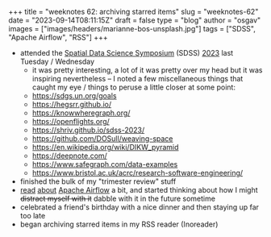 
+++
title = "weeknotes 62: archiving starred items"
slug = "weeknotes-62"
date = "2023-09-14T08:11:15Z"
draft = false
type = "blog"
author = "osgav"
images = ["images/headers/marianne-bos-unsplash.jpg"]
tags = ["SDSS", "Apache Airflow", "RSS"]
+++

- attended the [Spatial Data Science Symposium](http://sdss2023.spatial-data-science.net/) (SDSS) [2023](https://www.airmeet.com/e/5b9bebf0-f574-11ed-ba17-6b737e1a0f4c) last Tuesday / Wednesday
  - it was pretty interesting, a lot of it was pretty over my head but it was inspiring nevertheless – I noted a few miscellaneous things that caught my eye / things to peruse a little closer at some point:
  - https://sdgs.un.org/goals
  - https://hegsrr.github.io/
  - https://knowwheregraph.org/
  - https://openflights.org/
  - https://shriv.github.io/sdss-2023/
  - https://github.com/DOSull/weaving-space
  - https://en.wikipedia.org/wiki/DIKW_pyramid
  - https://deepnote.com/
  - https://www.safegraph.com/data-examples
  - https://www.bristol.ac.uk/acrc/research-software-engineering/
- finished the bulk of my "trimester review" stuff
- [read](https://blog.delaplex.com/start-building-better-data-pipelines-with-apache-airflow) [about](https://michal.karzynski.pl/blog/2017/03/19/developing-workflows-with-apache-airflow/) [Apache Airflow](https://airflow.apache.org/) a bit, and started thinking about how I might ~~distract  myself with it~~ dabble with it in the future sometime
- celebrated a friend's birthday with a nice dinner and then staying up far too late
- began archiving starred items in my RSS reader (Inoreader)

<!--more-->

